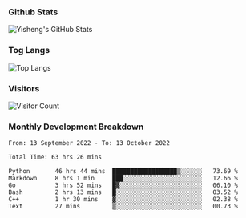 ### Github Stats
![Yisheng's GitHub Stats](https://github-readme-stats-9qabuvhk1-gongyisheng.vercel.app/api?username=gongyisheng&count_private=true&show_icons=true)
### Tog Langs
![Top Langs](https://github-readme-stats-9qabuvhk1-gongyisheng.vercel.app/api/top-langs/?username=gongyisheng&layout=compact)
### Visitors
![Visitor Count](https://profile-counter.glitch.me/gongyisheng/count.svg)
### Monthly Development Breakdown
<!--START_SECTION:waka-->

```text
From: 13 September 2022 - To: 13 October 2022

Total Time: 63 hrs 26 mins

Python       46 hrs 44 mins  ██████████████████▒░░░░░░   73.69 %
Markdown     8 hrs 1 min     ███░░░░░░░░░░░░░░░░░░░░░░   12.66 %
Go           3 hrs 52 mins   █▓░░░░░░░░░░░░░░░░░░░░░░░   06.10 %
Bash         2 hrs 13 mins   █░░░░░░░░░░░░░░░░░░░░░░░░   03.52 %
C++          1 hr 30 mins    ▓░░░░░░░░░░░░░░░░░░░░░░░░   02.38 %
Text         27 mins         ▒░░░░░░░░░░░░░░░░░░░░░░░░   00.73 %
```

<!--END_SECTION:waka-->
